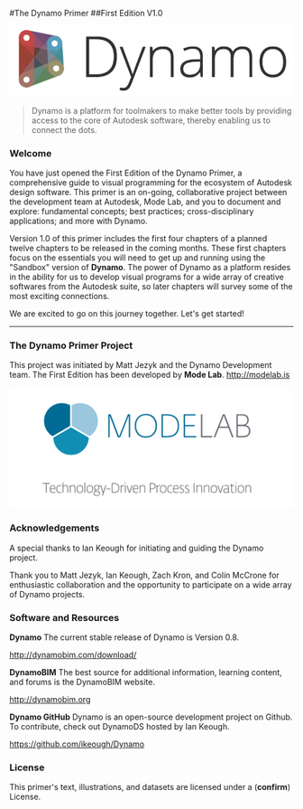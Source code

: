 #The Dynamo Primer
##First Edition V1.0

![Dynamo Logo](images/dynamo_logo_dark-trim.png)

> Dynamo is a platform for toolmakers to make better tools by providing access to the core of Autodesk software, thereby enabling us to connect the dots.

### Welcome
You have just opened the First Edition of the Dynamo Primer, a comprehensive guide to visual programming for the ecosystem of Autodesk design software. This primer is an on-going, collaborative project between the development team at Autodesk, Mode Lab, and you to document and explore: fundamental concepts; best practices; cross-disciplinary applications; and more with Dynamo.

Version 1.0 of this primer includes the first four chapters of a planned twelve chapters to be released in the coming months. These first chapters focus on the essentials you will need to get up and running using the "Sandbox" version of **Dynamo**. The power of Dynamo as a platform resides in the ability for us to develop visual programs for a wide array of creative softwares from the Autodesk suite, so later chapters will survey some of the most exciting connections.

We are excited to go on this journey together. Let's get started!

---
### The Dynamo Primer Project
This project was initiated by Matt Jezyk and the Dynamo Development team. The First Edition has been developed by **Mode Lab**. http://modelab.is

![Mode Lab Logo](images/MODELAB_Logo-innovation.png)

### Acknowledgements

A special thanks to Ian Keough for initiating and guiding the Dynamo project.

Thank you to Matt Jezyk, Ian Keough, Zach Kron, and Colin McCrone for enthusiastic collaboration and the opportunity to participate on a wide array of Dynamo projects.

### Software and Resources
**Dynamo** The current stable release of Dynamo is Version 0.8.

http://dynamobim.com/download/

**DynamoBIM** The best source for additional information, learning content, and forums is the DynamoBIM website.

http://dynamobim.org

**Dynamo GitHub** Dynamo is an open-source development project on Github. To contribute, check out DynamoDS hosted by Ian Keough.

https://github.com/ikeough/Dynamo

### License
This primer's text, illustrations, and datasets are licensed under a (**confirm**) License.
